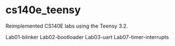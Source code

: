 # cs140e_teensy
Reimplemented CS140E labs using the Teensy 3.2.

Lab01-blinker
Lab02-bootloader
Lab03-uart
Lab07-timer-interrupts
